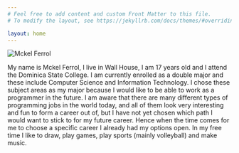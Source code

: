 ```yaml
---
# Feel free to add content and custom Front Matter to this file.
# To modify the layout, see https://jekyllrb.com/docs/themes/#overriding-theme-defaults

layout: home
---
```


![Mckel Ferrol](https://i0.wp.com/createcaribbean.org/create/wp-content/uploads/2022/05/IMG_6039-scaled.jpg?resize=1153%2C1536&ssl=1)

My name is Mckel Ferrol, I live in Wall House, I am 17 years old and I attend the Dominica State College. I am currently enrolled as a double major and these include Computer Science and Information Technology. I chose these subject areas as my major because I would like to be able to work as a programmer in the future. I am aware that there are many different types of programming jobs in the world today, and all of them look very interesting and fun to form a career out of, but I have not yet chosen which path I would want to stick to for my future career. Hence when the time comes for me to choose a specific career I already had my options open. In my free time I like to draw, play games, play sports (mainly volleyball) and make music.